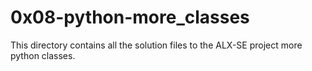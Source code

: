 # 0x08-python-more_classes

This directory contains all the solution files to the ALX-SE project more python classes.
